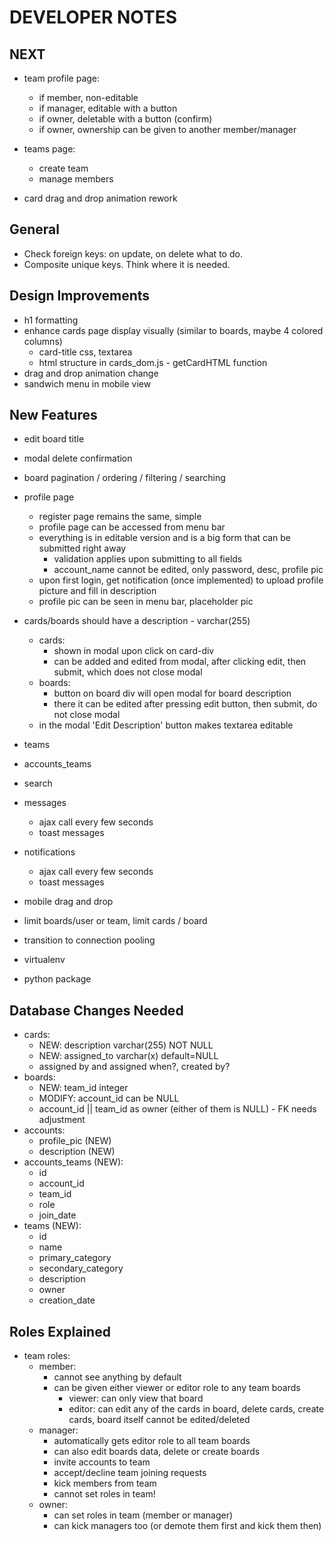 
# DEVELOPER NOTES

## NEXT

- team profile page:
    + if member, non-editable
    + if manager, editable with a button
    + if owner, deletable with a button (confirm)
    + if owner, ownership can be given to another member/manager
- teams page:
    + create team
    + manage members

- card drag and drop animation rework


## General

- Check foreign keys: on update, on delete what to do.
- Composite unique keys. Think where it is needed.


## Design Improvements

- h1 formatting
- enhance cards page display visually (similar to boards, maybe 4 colored columns)
    + card-title css, textarea
    + html structure in cards_dom.js - getCardHTML function
- drag and drop animation change
- sandwich menu in mobile view

## New Features

- edit board title

- modal delete confirmation

- board pagination / ordering / filtering / searching

- profile page
    + register page remains the same, simple
    + profile page can be accessed from menu bar
    + everything is in editable version and is a big form that can be submitted right away
        - validation applies upon submitting to all fields
        - account_name cannot be edited, only password, desc, profile pic
    + upon first login, get notification (once implemented) to upload profile picture and fill in description
    + profile pic can be seen in menu bar, placeholder pic

- cards/boards should have a description - varchar(255)
    + cards:
        - shown in modal upon click on card-div
        - can be added and edited from modal, after clicking edit, then submit, which does not close modal
    + boards:
        - button on board div will open modal for board description
        - there it can be edited after pressing edit button, then submit, do not close modal
    + in the modal 'Edit Description' button makes textarea editable

- teams
- accounts_teams
- search
- messages
    + ajax call every few seconds
    + toast messages
- notifications
    + ajax call every few seconds
    + toast messages
- mobile drag and drop

- limit boards/user or team, limit cards / board

- transition to connection pooling

- virtualenv

- python package

## Database Changes Needed

- cards:
    + NEW: description varchar(255) NOT NULL
    + NEW: assigned_to varchar(x) default=NULL
    + assigned by and assigned when?, created by?
- boards:
    + NEW: team_id integer
    + MODIFY: account_id can be NULL
    + account_id || team_id as owner (either of them is NULL) - FK needs adjustment
- accounts:
    + profile_pic (NEW)
    + description (NEW)
- accounts_teams (NEW):
    + id
    + account_id
    + team_id
    + role
    + join_date
- teams (NEW):
    + id
    + name
    + primary_category
    + secondary_category
    + description
    + owner
    + creation_date

## Roles Explained

- team roles:
    + member:
        - cannot see anything by default
        - can be given either viewer or editor role to any team boards
            + viewer: can only view that board
            + editor: can edit any of the cards in board, delete cards, create cards, board itself cannot be edited/deleted
    + manager:
        - automatically gets editor role to all team boards
        - can also edit boards data, delete or create boards
        - invite accounts to team
        - accept/decline team joining requests
        - kick members from team
        - cannot set roles in team!
    + owner:
        - can set roles in team (member or manager)
        - can kick managers too (or demote them first and kick them then)